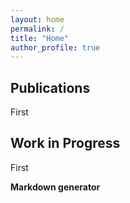 ```yaml
---
layout: home
permalink: /
title: "Home"
author_profile: true
---
```


## Publications
First

## Work in Progress
First

**Markdown generator**
